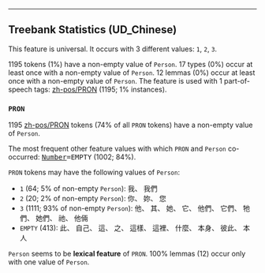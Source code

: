 

--------------------------------------------------------------------------------

## Treebank Statistics (UD_Chinese)

This feature is universal.
It occurs with 3 different values: `1`, `2`, `3`.

1195 tokens (1%) have a non-empty value of `Person`.
17 types (0%) occur at least once with a non-empty value of `Person`.
12 lemmas (0%) occur at least once with a non-empty value of `Person`.
The feature is used with 1 part-of-speech tags: [zh-pos/PRON]() (1195; 1% instances).

### `PRON`

1195 [zh-pos/PRON]() tokens (74% of all `PRON` tokens) have a non-empty value of `Person`.

The most frequent other feature values with which `PRON` and `Person` co-occurred: <tt><a href="Number.html">Number</a>=EMPTY</tt> (1002; 84%).

`PRON` tokens may have the following values of `Person`:

* `1` (64; 5% of non-empty `Person`): 我、 我們
* `2` (20; 2% of non-empty `Person`): 你、 妳、 您
* `3` (1111; 93% of non-empty `Person`): 他、 其、 她、 它、 他們、 它們、 牠們、 她們、 祂、 他倆
* `EMPTY` (413): 此、 自己、 這、 之、 這樣、 這裡、 什麼、 本身、 彼此、 本人

`Person` seems to be **lexical feature** of `PRON`. 100% lemmas (12) occur only with one value of `Person`.

